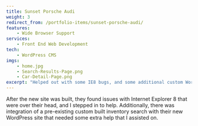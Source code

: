 ```yaml
---
title: Sunset Porsche Audi
weight: 3
redirect_from: /portfolio-items/sunset-porsche-audi/
features:
    - Wide Browser Support
services:
    - Front End Web Development
tech:
    - WordPress CMS
imgs:
    - home.jpg
    - Search-Results-Page.png
    - Car-Detail-Page.png
excerpt: "Helped out with some IE8 bugs, and some additional custom WordPress integration."
---
```

After the new site was built, they found issues with Internet Explorer 8 that were over their head, and I stepped in to help. Additionally, there was integration of a pre-existing custom built inventory search with their new WordPress site that needed some extra help that I assisted on.